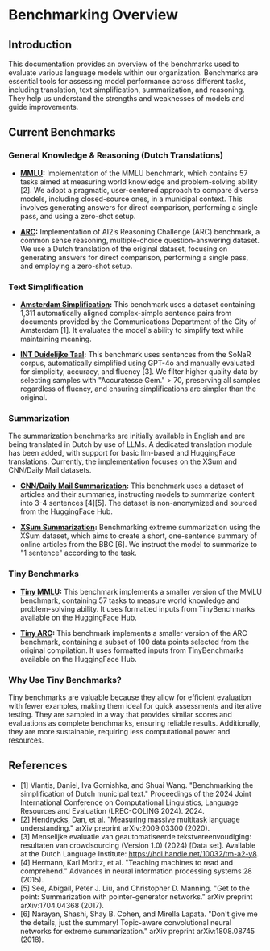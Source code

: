 Benchmarking Overview
============================

Introduction
------------

This documentation provides an overview of the benchmarks used to evaluate various language models within our organization. Benchmarks are essential tools for assessing model performance across different tasks, including translation, text simplification, summarization, and reasoning. They help us understand the strengths and weaknesses of models and guide improvements.

Current Benchmarks
------------------

### General Knowledge & Reasoning (Dutch Translations)

- **[MMLU](http://nlp.uoregon.edu/download/okapi-eval/datasets/m_mmlu/):** Implementation of the MMLU benchmark, which contains 57 tasks aimed at measuring world knowledge and problem-solving ability [2]. We adopt a pragmatic, user-centered approach to compare diverse models, including closed-source ones, in a municipal context. This involves generating answers for direct comparison, performing a single pass, and using a zero-shot setup.

- **[ARC](http://nlp.uoregon.edu/download/okapi-eval/datasets/m_arc/):** Implementation of AI2’s Reasoning Challenge (ARC) benchmark, a common sense reasoning, multiple-choice question-answering dataset. We use a Dutch translation of the original dataset, focusing on generating answers for direct comparison, performing a single pass, and employing a zero-shot setup.

### Text Simplification

- **[Amsterdam Simplification](https://amsterdamintelligence.com/posts/automatic-text-simplification):** This benchmark uses a dataset containing 1,311 automatically aligned complex-simple sentence pairs from documents provided by the Communications Department of the City of Amsterdam [1]. It evaluates the model's ability to simplify text while maintaining meaning.

- **[INT Duidelijke Taal](https://ivdnt.org/onderzoek-projecten/afgeronde-projecten/duidelijke-taal/):** This benchmark uses sentences from the SoNaR corpus, automatically simplified using GPT-4o and manually evaluated for simplicity, accuracy, and fluency [3]. We filter higher quality data by selecting samples with "Accuratesse Gem." > 70, preserving all samples regardless of fluency, and ensuring simplifications are simpler than the original.

### Summarization

The summarization benchmarks are initially available in English and are being translated in Dutch by use of LLMs. A dedicated translation module has been added, with support for basic llm-based and HuggingFace translations. Currently, the implementation focuses on the XSum and CNN/Daily Mail datasets.

- **[CNN/Daily Mail Summarization](https://www.kaggle.com/datasets/gowrishankarp/newspaper-text-summarization-cnn-dailymail):** This benchmark uses a dataset of articles and their summaries, instructing models to summarize content into 3-4 sentences [4][5]. The dataset is non-anonymized and sourced from the HuggingFace Hub.

- **[XSum Summarization](https://huggingface.co/datasets/EdinburghNLP/xsum):** Benchmarking extreme summarization using the XSum dataset, which aims to create a short, one-sentence summary of online articles from the BBC [6]. We instruct the model to summarize to "1 sentence" according to the task.

### Tiny Benchmarks

- **[Tiny MMLU](https://huggingface.co/datasets/tinyBenchmarks/tinyMMLU):** This benchmark implements a smaller version of the MMLU benchmark, containing 57 tasks to measure world knowledge and problem-solving ability. It uses formatted inputs from TinyBenchmarks available on the HuggingFace Hub.

- **[Tiny ARC](https://huggingface.co/datasets/tinyBenchmarks/tinyAI2_arc):** This benchmark implements a smaller version of the ARC benchmark, containing a subset of 100 data points selected from the original compilation. It uses formatted inputs from TinyBenchmarks available on the HuggingFace Hub.

### Why Use Tiny Benchmarks?

Tiny benchmarks are valuable because they allow for efficient evaluation with fewer examples, making them ideal for quick assessments and iterative testing. They are sampled in a way that provides similar scores and evaluations as complete benchmarks, ensuring reliable results. Additionally, they are more sustainable, requiring less computational power and resources.

References
----------

- [1] Vlantis, Daniel, Iva Gornishka, and Shuai Wang. "Benchmarking the simplification of Dutch municipal text." Proceedings of the 2024 Joint International Conference on Computational Linguistics, Language Resources and Evaluation (LREC-COLING 2024). 2024.
- [2] Hendrycks, Dan, et al. "Measuring massive multitask language understanding." arXiv preprint arXiv:2009.03300 (2020).
- [3] Menselijke evaluatie van geautomatiseerde tekstvereenvoudiging: resultaten van crowdsourcing (Version 1.0) (2024) [Data set]. Available at the Dutch Language Institute: <https://hdl.handle.net/10032/tm-a2-y8>.
- [4] Hermann, Karl Moritz, et al. "Teaching machines to read and comprehend." Advances in neural information processing systems 28 (2015).
- [5] See, Abigail, Peter J. Liu, and Christopher D. Manning. "Get to the point: Summarization with pointer-generator networks." arXiv preprint arXiv:1704.04368 (2017).
- [6] Narayan, Shashi, Shay B. Cohen, and Mirella Lapata. "Don't give me the details, just the summary! Topic-aware convolutional neural networks for extreme summarization." arXiv preprint arXiv:1808.08745 (2018).